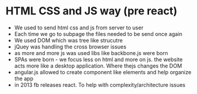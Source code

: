 # HTML CSS and JS way (pre react)

- We used to send html css and js from server to user
- Each time we go to subpage the files needed to be send once again
- We used DOM which was tree like strucutre
- jQuey was handling the cross browser issues
- as more and more js was used libs like backbone.js were born
- SPAs were born - we focus less on html and more on js. the website acts more like a desktop application. Where thejs changes the DOM
- angular.js allowed to create component like elements and help organize the app
- in 2013 fb releases react. To help with complexity/architecture issues
